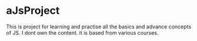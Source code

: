 # aJsProject

This is project for learning and practise all the basics and advance concepts of JS.
I dont own the content. it is based from various courses.

